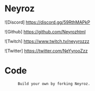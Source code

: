 # Neyroz

![Discord] https://discord.gg/59RthMAPkP

![Github] https://github.com/Neyrozhtml

![Twitch] https://www.twitch.tv/neyyrozzz

![Twitter] https://twitter.com/NeYyrooZzz


# Code

 <!--

          ## Breaking down <a> attributes:
          
          1.) class="button button-default" | The first "button" here is telling this <a> tag that it should make this element a button and applies the default styling in `css/brands.css`.
          The second portion, button-default, is declaring the specific brand style you would like to apply. Here we're applying the "default" style and color.
          If you want to make this button to use the brand colors for Discord, just change "button-default" to "button-discord". Brands are found in `css/brands.css`. You can always edit & add your own there.

          2.) Replace the # in href="#" with the desired target URL for the button.

          3.) target="_blank" | This attribute opens links in a new tab. Remove this attribute to prevent links from opening in a new tab.

          4.) rel="noopener" | This attribute instructs the browser to navigate to the target resource without granting the new browsing context access to the document that opened it.
          This is especially useful when opening untrusted links. https://developer.mozilla.org/en-US/docs/Web/HTML/Link_types/noopener

          5.) role="button" | The button role identifies an element as a button to assistive technology such as screen readers.

          ## Breaking down the <img> attributes:
          
          1.) class="icon" | This class is telling the <img> tag that it should use the styling for icons found in `css/brands.css`.

          2.) src="images/icons/[icon-name].svg" | This defines the icon you would like to display from the 'images/icons/' folder. For example, you can change this to src="images/icons/discord.svg" to use the Discord icon.
          Add your own 24x24 icons to the "icons" folder to reference them. We recommend providing a SVG.

          3.) alt="" | Since the text at the end of the snippet, "..>[Button Text]</a><br>", explains what the button is, we use "alt=""" to nullify the icon annoucement from the accessibility tree. 
          This can improve the experience for assistive technology users by hiding what is essentially duplicated

          -->

          Build your own by forking Neyroz.